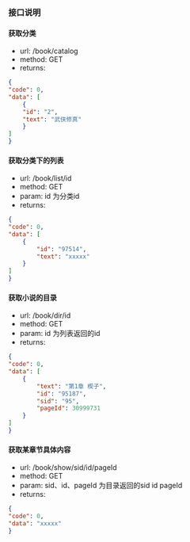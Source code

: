 ### 接口说明

#### 获取分类
 * url: /book/catalog  
 * method: GET  
 * returns:
```json
{
"code": 0,
"data": [
    {
    "id": "2",
    "text": "武侠修真"
    }
]
}
```


#### 获取分类下的列表
 * url: /book/list/id  
 * method: GET  
 * param: id 为分类id  
 * returns:
```json
{
"code": 0,
"data": [
    {
        "id": "97514",
        "text": "xxxxx"
    }
]
}
```

#### 获取小说的目录
 * url: /book/dir/id  
 * method: GET  
 * param: id 为列表返回的id  
 * returns:
```json
{
"code": 0,
"data": [
    {
        "text": "第1章 楔子",
        "id": "95187",
        "sid": "95",
        "pageId": 30999731
    }
]
}
```

#### 获取某章节具体内容
 * url: /book/show/sid/id/pageId  
 * method: GET  
 * param: sid、id、pageId 为目录返回的sid id  pageId
 * returns:
```json
{
"code": 0,
"data": "xxxxx"
}
```
